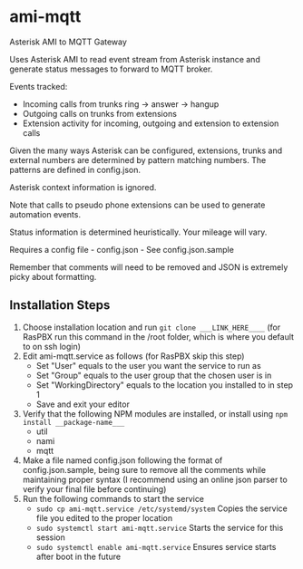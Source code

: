 # ami-mqtt
Asterisk AMI to MQTT Gateway

Uses Asterisk AMI to read event stream from Asterisk instance and generate
status messages to forward to MQTT broker.

Events tracked:
* Incoming calls from trunks ring -> answer -> hangup
* Outgoing calls on trunks from extensions
* Extension activity for incoming, outgoing and extension to extension calls

Given the many ways Asterisk can be configured, extensions, trunks and external numbers
are determined by pattern matching numbers. The patterns are defined in config.json.

Asterisk context information is ignored.

Note that calls to pseudo phone extensions can be used to generate automation events.

Status information is determined heuristically. Your mileage will vary.

Requires a config file - config.json - See config.json.sample

Remember that comments will need to be removed and JSON is extremely picky
about formatting.

## Installation Steps

1. Choose installation location and run ```git clone ___LINK_HERE____``` (for RasPBX run this command in the /root folder, which is where you default to on ssh login)
2. Edit ami-mqtt.service as follows (for RasPBX skip this step)
   * Set "User" equals to the user you want the service to run as
   * Set "Group" equals to the user group that the chosen user is in
   * Set "WorkingDirectory" equals to the location you installed to in step 1
   * Save and exit your editor
3. Verify that the following NPM modules are installed, or install using ```npm install __package-name___```
   * util
   * nami
   * mqtt
4. Make a file named config.json following the format of config.json.sample, being sure to remove all the comments while maintaining proper syntax (I recommend using an online json parser to verify your final file before continuing)
5. Run the following commands to start the service
   * ```sudo cp ami-mqtt.service /etc/systemd/system``` Copies the service file you edited to the proper location
   * ```sudo systemctl start ami-mqtt.service``` Starts the service for this session
   * ```sudo systemctl enable ami-mqtt.service``` Ensures service starts after boot in the future
